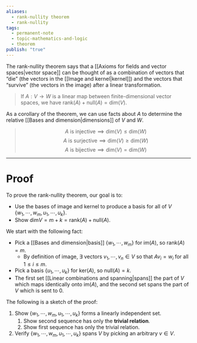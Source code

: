 ```yaml
---
aliases:
  - rank-nullity theorem
  - rank-nullity
tags:
  - permanent-note
  - topic-mathematics-and-logic
  - theorem
publish: "true"
---
```

The rank-nullity theorem says that a [[Axioms for fields and vector spaces|vector space]] can be thought of as a combination of vectors that “die” (the vectors in the [[Image and kernel|kernel]]) and the vectors that “survive” (the vectors in the image) after a linear transformation.

>If $A : V \to W$ is a linear map between finite-dimensional vector spaces, we have $\text{rank}(A) + \text{null}(A) = \text{dim}(V).$

As a corollary of the theorem, we can use facts about $A$ to determine the relative [[Bases and dimension|dimensions]] of $V$ and $W$.

>$$A \text{ is injective} \implies \text{dim}(V) \leq \text{dim}(W)$$
>$$A \text{ is surjective} \implies \text{dim}(V) \geq \text{dim}(W)$$
>$$A \text{ is bijective} \implies \text{dim}(V) = \text{dim}(W)$$

---
# Proof

To prove the rank-nullity theorem, our goal is to:
- Use the bases of image and kernel to produce a basis for all of $V$ $\{w_1, \cdots, w_m, u_1, \cdots, u_k\}$.
- Show $\text{dim}V = m + k = \text{rank}(A) + \text{null}(A)$.

We start with the following fact:
- Pick a [[Bases and dimension|basis]] $\{w_1, \cdots, w_m\}$ for $\text{im}(A)$, so $\text{rank}(A) = m$.
	- By definition of image, $\exists$ vectors $v_1, \cdots, v_n \in V$ so that $Av_i = w_i$ for all $1 \leq i \leq m$. 
- Pick a basis $\{u_1, \cdots, u_k\}$ for $\text{ker}(A)$, so $\text{null}(A) = k$. 
- The first set [[Linear combinations and spanning|spans]] the part of $V$ which maps identically onto $\text{im}(A)$, and the second set spans the part of $V$ which is sent to 0.

The following is a sketch of the proof:
1. Show $\{w_1, \cdots, w_m, u_1, \cdots, u_k\}$ forms a linearly independent set.
	1. Show second sequence has only the **trivial relation**.
	2. Show first sequence has only the trivial relation.
2. Verify $\{w_1, \cdots, w_m, u_1, \cdots, u_k\}$ spans $V$ by picking an arbitrary $v \in V$.